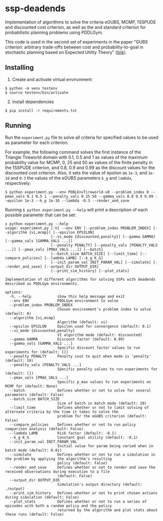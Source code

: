 # ssp-deadends

Implementation of algorithms to solve the criteria eGUBS, MCMP, fSSPUDE and discounted cost criterion, as well as the and standard criterion for probabilistic planning problems using PDDLGym.

This code is used in the second set of experiments in the paper "GUBS criterion: arbitrary trade-offs between cost and probability-to-goal in stochastic planning based on Expected Utility Theory" ([link](https://www.sciencedirect.com/science/article/pii/S0004370222001886)).



## Installing

1. Create and activate virtual environment:
```
$ python -m venv testenv
$ source testenv/bin/activate
```
2. Install dependencies
```
$ pip install -r requirements.txt
```

## Running
Run the `experiment.py` file to solve all criteria for specified values to be used as parameter for each criterion.

For example, the following command solves the first instance of the Triangle Tireworld domain with 0.1, 0.5 and 1 as values of the maximum probability value for MCMP, 0, 25 and 50 as values of the finite penalty in the fSSPUDE criterion, and 0.8, 0.9 and 0.99 as the discount values for the discounted cost criterion.
Also, it sets the value of epsilon as `1e-3`, and `1e-10` and `0.3` the values of the eGUBS parameters `k_g` and `lambda`, respectively:

```
$ python experiment.py --env PDDLEnvTireworld-v0 --problem_index 0 --pmax_vals 0.1 0.5 1 --penalty_vals 0 25 50 --gamma_vals 0.8 0.9 0.99 --epsilon 1e-3 --k_g 1e-10 --lambda -0.3 --render_and_save
```

Running `$ python experiment.py --help` will print a description of each possible parameter that can be set:
```
❯ python experiment.py --help
usage: experiment.py [-h] --env ENV [--problem_index PROBLEM_INDEX] [--algorithm {vi,mcmp}] [--epsilon EPSILON]
                     [--vi_mode {discounted,penalty}] [--gamma GAMMA] [--gamma_vals [GAMMA_VALS ...]]
                     [--penalty PENALTY] [--penalty_vals [PENALTY_VALS ...]] [--pmax_vals [PMAX_VALS ...]] [--batch]
                     [--batch_size BATCH_SIZE] [--limit_time] [--compare_policies] [--lambda LAMB] [--k_g K_G]
                     [--init_param_val INIT_PARAM_VAL] [--simulate] [--render_and_save] [--output_dir OUTPUT_DIR]
                     [--print_sim_history] [--plot_stats]

Implementation of different algorithms for solving SSPs with deadends described as PDDLGym environments.

options:
  -h, --help            show this help message and exit
  --env ENV             PDDLGym environment to solve
  --problem_index PROBLEM_INDEX
                        Chosen environment's problem index to solve (default: 0)
  --algorithm {vi,mcmp}
                        Algorithm (default: vi)
  --epsilon EPSILON     Epsilon used for convergence (default: 0.1)
  --vi_mode {discounted,penalty}
                        VI algorithm mode (default: discounted)
  --gamma GAMMA         Discount factor (default: 0.99)
  --gamma_vals [GAMMA_VALS ...]
                        Specific discount factor values to run experiments for (default: [])
  --penalty PENALTY     Penalty cost to quit when mode is 'penalty' (default: 10)
  --penalty_vals [PENALTY_VALS ...]
                        Specific penalty values to run experiments for (default: [])
  --pmax_vals [PMAX_VALS ...]
                        Specific p_max values to run experiments on MCMP for (default: None)
  --batch               Defines whether or not to solve for several parameters (default: False)
  --batch_size BATCH_SIZE
                        Size of batch in batch mode (default: 20)
  --limit_time          Defines whether or not to limit solving of alternate criteria by the time it takes to solve the
                        problem for the eGUBS criterion (default: False)
  --compare_policies    Defines whether or not to run policy comparison analysis (default: False)
  --lambda LAMB         Risk factor (default: -0.1)
  --k_g K_G             Constant goal utility (default: -0.1)
  --init_param_val INIT_PARAM_VAL
                        Initial value for param being varied when in batch mode (default: 0.01)
  --simulate            Defines whether or not to run a simulation in the problem by applying the algorithm's resulting
                        policy (default: False)
  --render_and_save     Defines whether or not to render and save the received observations during execution to a file
                        (default: False)
  --output_dir OUTPUT_DIR
                        Simulation's output directory (default: ./output)
  --print_sim_history   Defines whether or not to print chosen actions during simulation (default: False)
  --plot_stats          Defines whether or not to run a series of episodes with both a random policy and the policy
                        returned by the algorithm and plot stats about these runs (default: False)
```
